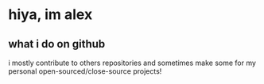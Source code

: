# hiya, im alex

## what i do on github
i mostly contribute to others repositories and sometimes make some for my personal open-sourced/close-source projects!
